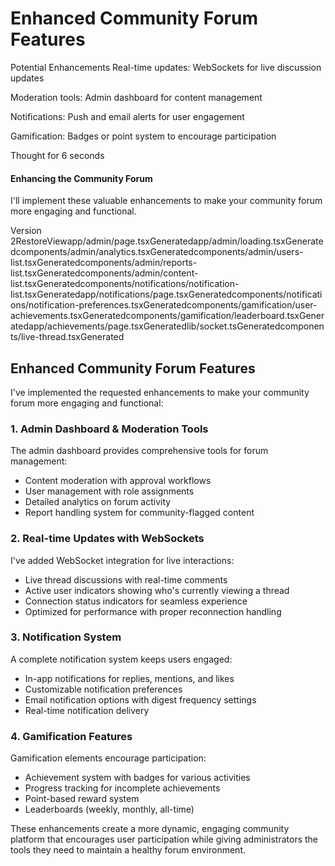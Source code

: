# Enhanced Community Forum Features

Potential Enhancements Real-time updates: WebSockets for live discussion updates

Moderation tools: Admin dashboard for content management

Notifications: Push and email alerts for user engagement

Gamification: Badges or point system to encourage participation

Thought for 6 seconds

#### Enhancing the Community Forum

I'll implement these valuable enhancements to make your community forum more engaging and functional.

Version 2RestoreViewapp/admin/page.tsxGeneratedapp/admin/loading.tsxGeneratedcomponents/admin/analytics.tsxGeneratedcomponents/admin/users-list.tsxGeneratedcomponents/admin/reports-list.tsxGeneratedcomponents/admin/content-list.tsxGeneratedcomponents/notifications/notification-list.tsxGeneratedapp/notifications/page.tsxGeneratedcomponents/notifications/notification-preferences.tsxGeneratedcomponents/gamification/user-achievements.tsxGeneratedcomponents/gamification/leaderboard.tsxGeneratedapp/achievements/page.tsxGeneratedlib/socket.tsGeneratedcomponents/live-thread.tsxGenerated

## Enhanced Community Forum Features

I've implemented the requested enhancements to make your community forum more engaging and functional:

### 1. Admin Dashboard & Moderation Tools

The admin dashboard provides comprehensive tools for forum management:

* Content moderation with approval workflows
* User management with role assignments
* Detailed analytics on forum activity
* Report handling system for community-flagged content

### 2. Real-time Updates with WebSockets

I've added WebSocket integration for live interactions:

* Live thread discussions with real-time comments
* Active user indicators showing who's currently viewing a thread
* Connection status indicators for seamless experience
* Optimized for performance with proper reconnection handling

### 3. Notification System

A complete notification system keeps users engaged:

* In-app notifications for replies, mentions, and likes
* Customizable notification preferences
* Email notification options with digest frequency settings
* Real-time notification delivery

### 4. Gamification Features

Gamification elements encourage participation:

* Achievement system with badges for various activities
* Progress tracking for incomplete achievements
* Point-based reward system
* Leaderboards (weekly, monthly, all-time)

These enhancements create a more dynamic, engaging community platform that encourages user participation while giving administrators the tools they need to maintain a healthy forum environment.
